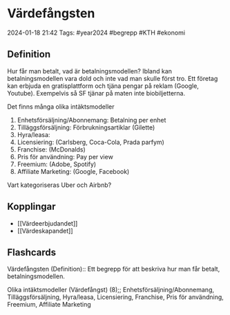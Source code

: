 # Värdefångsten

2024-01-18 21:42
Tags: #year2024 #begrepp #KTH #ekonomi

## Definition

Hur får man betalt, vad är betalningsmodellen? Ibland kan betalningsmodellen vara dold och inte vad man skulle först tro. Ett företag kan erbjuda en gratisplattform och tjäna pengar på reklam (Google, Youtube). Exempelvis så SF tjänar på maten inte biobiljetterna.

Det finns många olika intäktsmodeller

1. Enhetsförsäljning/Abonnemang: Betalning per enhet
2. Tilläggsförsäljning: Förbrukningsartiklar (Gilette)
3. Hyra/leasa:
4. Licensiering: (Carlsberg, Coca-Cola, Prada parfym)
5. Franchise: (McDonalds)
6. Pris för användning: Pay per view
7. Freemium: (Adobe, Spotify)
8. Affiliate Marketing: (Google, Facebook)

Vart kategoriseras Uber och Airbnb?

## Kopplingar

- [[Värdeerbjudandet]]
- [[Värdeskapandet]]

## Flashcards

Värdefångsten (Definition):: Ett begrepp för att beskriva hur man får betalt, betalningsmodellen.
<!--SR:!2024-01-24,1,210!2024-01-25,2,230-->

Olika intäktsmodeller (Värdefångst) (8);; Enhetsförsäljning/Abonnemang, Tilläggsförsäljning, Hyra/leasa, Licensiering, Franchise, Pris för användning, Freemium, Affiliate Marketing
<!--SR:!2024-01-24,1,210-->
